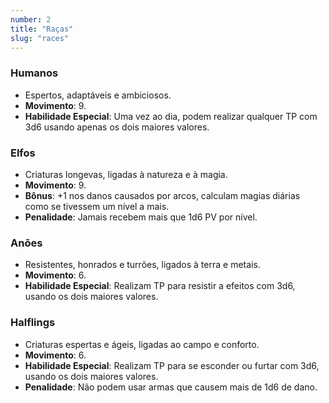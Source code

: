 ```yaml
---
number: 2
title: "Raças"
slug: "races"
---
```

### Humanos
- Espertos, adaptáveis e ambiciosos.
- **Movimento**: 9.
- **Habilidade Especial**: Uma vez ao dia, podem realizar qualquer TP com 3d6 usando apenas os dois maiores valores.

### Elfos
- Criaturas longevas, ligadas à natureza e à magia.
- **Movimento**: 9.
- **Bônus**: +1 nos danos causados por arcos, calculam magias diárias como se tivessem um nível a mais.
- **Penalidade**: Jamais recebem mais que 1d6 PV por nível.

### Anões
- Resistentes, honrados e turrões, ligados à terra e metais.
- **Movimento**: 6.
- **Habilidade Especial**: Realizam TP para resistir a efeitos com 3d6, usando os dois maiores valores.

### Halflings
- Criaturas espertas e ágeis, ligadas ao campo e conforto.
- **Movimento**: 6.
- **Habilidade Especial**: Realizam TP para se esconder ou furtar com 3d6, usando os dois maiores valores.
- **Penalidade**: Não podem usar armas que causem mais de 1d6 de dano.